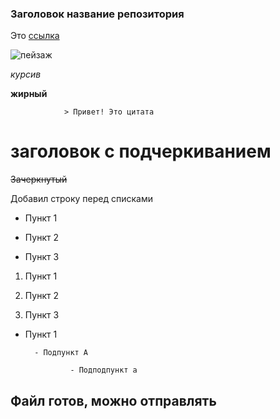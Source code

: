 ### Заголовок название репозитория

Это [ссылка]( "название") 

![пейзаж](https://mobimg.b-cdn.net/v3/fetch/f1/f1e3b92cb810199c00cc23c9291ddc11.jpeg)


*курсив*

**жирный**

                > Привет! Это цитата

# заголовок с подчеркиванием

~~Зачеркнутый~~


Добавил строку перед списками
* Пункт 1

* Пункт 2

* Пункт 3

1. Пункт 1

2. Пункт 2

3. Пункт 3

- Пункт 1

        - Подпункт A

                - Подподпункт a

## Файл готов, можно отправлять